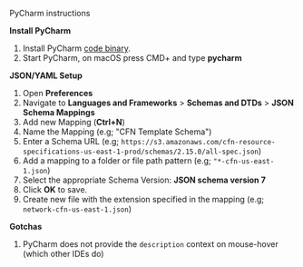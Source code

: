 PyCharm instructions 

**Install PyCharm**

1. Install PyCharm [code binary](https://www.jetbrains.com/pycharm/download/).
2. Start PyCharm, on macOS press CMD+<SPACE> and type __pycharm__

**JSON/YAML Setup**

1. Open __Preferences__
1. Navigate to __Languages and Frameworks__ > __Schemas and DTDs__ > __JSON Schema Mappings__
1. Add new Mapping (__Ctrl+N__)
1. Name the Mapping (e.g; "CFN Template Schema")
1. Enter a Schema URL (e.g; `https://s3.amazonaws.com/cfn-resource-specifications-us-east-1-prod/schemas/2.15.0/all-spec.json`)
1. Add a mapping to a folder or file path pattern (e.g; `"*-cfn-us-east-1.json`)
1. Select the appropriate Schema Version: __JSON schema version 7__
1. Click __OK__ to save.
1. Create new file with the extension specified in the mapping (e.g; `network-cfn-us-east-1.json`) 

**Gotchas**

1. PyCharm does not provide the `description` context on mouse-hover (which other IDEs do)
